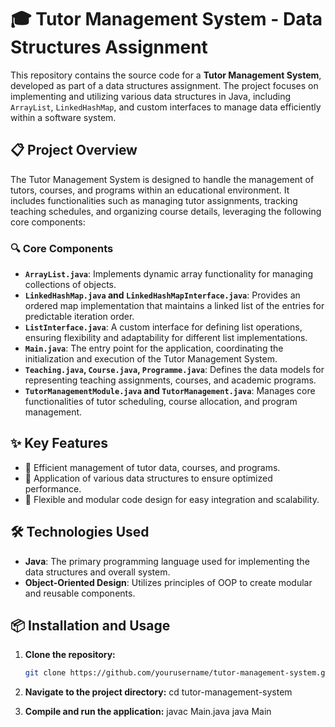 # 🎓 Tutor Management System - Data Structures Assignment

This repository contains the source code for a **Tutor Management System**, developed as part of a data structures assignment. The project focuses on implementing and utilizing various data structures in Java, including `ArrayList`, `LinkedHashMap`, and custom interfaces to manage data efficiently within a software system.

## 📋 Project Overview

The Tutor Management System is designed to handle the management of tutors, courses, and programs within an educational environment. It includes functionalities such as managing tutor assignments, tracking teaching schedules, and organizing course details, leveraging the following core components:

### 🔍 Core Components

- **`ArrayList.java`**: Implements dynamic array functionality for managing collections of objects.
- **`LinkedHashMap.java` and `LinkedHashMapInterface.java`**: Provides an ordered map implementation that maintains a linked list of the entries for predictable iteration order.
- **`ListInterface.java`**: A custom interface for defining list operations, ensuring flexibility and adaptability for different list implementations.
- **`Main.java`**: The entry point for the application, coordinating the initialization and execution of the Tutor Management System.
- **`Teaching.java`, `Course.java`, `Programme.java`**: Defines the data models for representing teaching assignments, courses, and academic programs.
- **`TutorManagementModule.java` and `TutorManagement.java`**: Manages core functionalities of tutor scheduling, course allocation, and program management.

## ✨ Key Features

- 📂 Efficient management of tutor data, courses, and programs.
- 🚀 Application of various data structures to ensure optimized performance.
- 🔄 Flexible and modular code design for easy integration and scalability.

## 🛠️ Technologies Used

- **Java**: The primary programming language used for implementing the data structures and overall system.
- **Object-Oriented Design**: Utilizes principles of OOP to create modular and reusable components.

## 📦 Installation and Usage

1. **Clone the repository:**
   ```sh
   git clone https://github.com/yourusername/tutor-management-system.git
   
2. **Navigate to the project directory:**
   cd tutor-management-system

3. **Compile and run the application:**
   javac Main.java
   java Main
